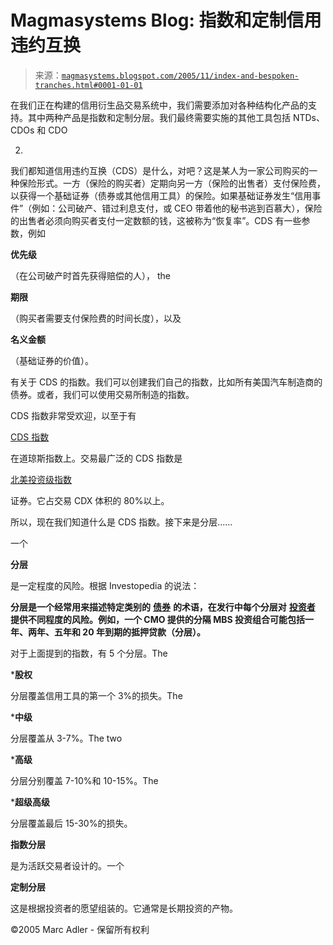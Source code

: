 <!--yml

类别：未分类

日期：2024-05-18 05:23:04

-->

# Magmasystems Blog: 指数和定制信用违约互换

> 来源：[`magmasystems.blogspot.com/2005/11/index-and-bespoken-tranches.html#0001-01-01`](http://magmasystems.blogspot.com/2005/11/index-and-bespoken-tranches.html#0001-01-01)

在我们正在构建的信用衍生品交易系统中，我们需要添加对各种结构化产品的支持。其中两种产品是指数和定制分层。我们最终需要实施的其他工具包括 NTDs、CDOs 和 CDO

2.

我们都知道信用违约互换（CDS）是什么，对吧？这是某人为一家公司购买的一种保险形式。一方（保险的购买者）定期向另一方（保险的出售者）支付保险费，以获得一个基础证券（债券或其他信用工具）的保险。如果基础证券发生“信用事件”（例如：公司破产、错过利息支付，或 CEO 带着他的秘书逃到百慕大），保险的出售者必须向购买者支付一定数额的钱，这被称为“恢复率”。CDS 有一些参数，例如

**优先级**

（在公司破产时首先获得赔偿的人）， the

**期限**

（购买者需要支付保险费的时间长度），以及

**名义金额**

（基础证券的价值）。

有关于 CDS 的指数。我们可以创建我们自己的指数，比如所有美国汽车制造商的债券。或者，我们可以使用交易所制造的指数。

CDS 指数非常受欢迎，以至于有

[CDS 指数](http://djindexes.com/mdsidx/index.cfm?event=cdx)

在道琼斯指数上。交易最广泛的 CDS 指数是

[北美投资级指数](http://finance.yahoo.com/q?s=%5EDJCDXNI)

证券。它占交易 CDX 体积的 80%以上。

所以，现在我们知道什么是 CDS 指数。接下来是分层......

一个

**分层**

是一定程度的风险。根据 Investopedia 的说法：

**分层是一个经常用来描述特定类别的** [**债券**](http://www.investopedia.com/terms/t/tranches.asp#) **的术语，在发行中每个分层对** [**投资者**](http://www.investopedia.com/terms/t/tranches.asp#) **提供不同程度的风险。例如，一个 CMO 提供的分隔 MBS 投资组合可能包括一年、两年、五年和 20 年到期的抵押贷款（分层）。**

对于上面提到的指数，有 5 个分层。The

***股权**

分层覆盖信用工具的第一个 3%的损失。The

***中级**

分层覆盖从 3-7%。The two

***高级**

分层分别覆盖 7-10%和 10-15%。The

***超级高级**

分层覆盖最后 15-30%的损失。

**指数分层**

是为活跃交易者设计的。一个

**定制分层**

这是根据投资者的愿望组装的。它通常是长期投资的产物。

©2005 Marc Adler - 保留所有权利
